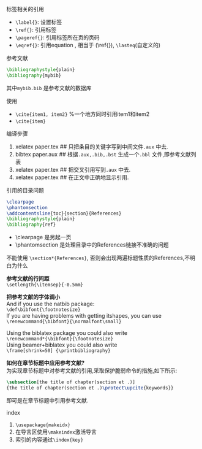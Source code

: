标签相关的引用

- `\label{}`: 设置标签
- `\ref{}`: 引用标签
- `\pageref{}`: 引用标签所在页的页码
- `\eqref{}`: 引用equation , 相当于 (\ref{}), `\lasteq`(自定义的)

参考文献
```latex
\bibliographystyle{plain}
\bibliography{mybib}
```
其中`mybib.bib` 是参考文献的数据库

使用

- `\cite{item1, item2}` %一个地方同时引用item1和item2
- `\cite{item}`

编译步骤

1. xelatex paper.tex ## 只把条目的关键字写到中间文件`.aux` 中去.
1. bibtex paper.aux ## 根据`.aux,.bib,.bst` 生成一个`.bbl` 文件,即参考文献列表
1. xelatex paper.tex ## 把交叉引用写到`.aux` 中去.
1. xelatex paper.tex ## 在正文中正确地显示引用.

引用的目录问题
```latex
\clearpage
\phantomsection
\addcontentsline{toc}{section}{References}
\bibliographystyle{plain}
\bibliography{ref}
```
- \clearpage 是另起一页
- \phantomsection 是处理目录中的References链接不准确的问题

不能使用 `\section*{References}`, 否则会出现两遍标题性质的References,不明白为什么

**参考文献的行间距**  
`\setlength{\itemsep}{-0.5mm}`

**把参考文献的字体调小**  
And if you use the natbib package:  
`\def\bibfont{\footnotesize}`  
If you are having problems with getting itshapes, you can use 
`\renewcommand{\bibfont}{\normalfont\small}` 

Using the biblatex package you could also write  
`\renewcommand*{\bibfont}{\footnotesize}`  
Using beamer+biblatex you could also write  
`\frame[shrink=50] {\printbibliography}` 

**如何在章节标题中应用参考文献?**  
为实现章节标题中对参考文献的引用,采取保护脆弱命令的措施,如下所示:
```latex
\subsection[the title of chapter(section et .)]
{the title of chapter(section et .)\protect\upcite{keywords}}
```
即可是在章节标题中引用参考文献.

index

1. `\usepackage{makeidx}`
1. 在导言区使用`\makeindex`激活导言
1. 索引的内容通过`\index{key}`

